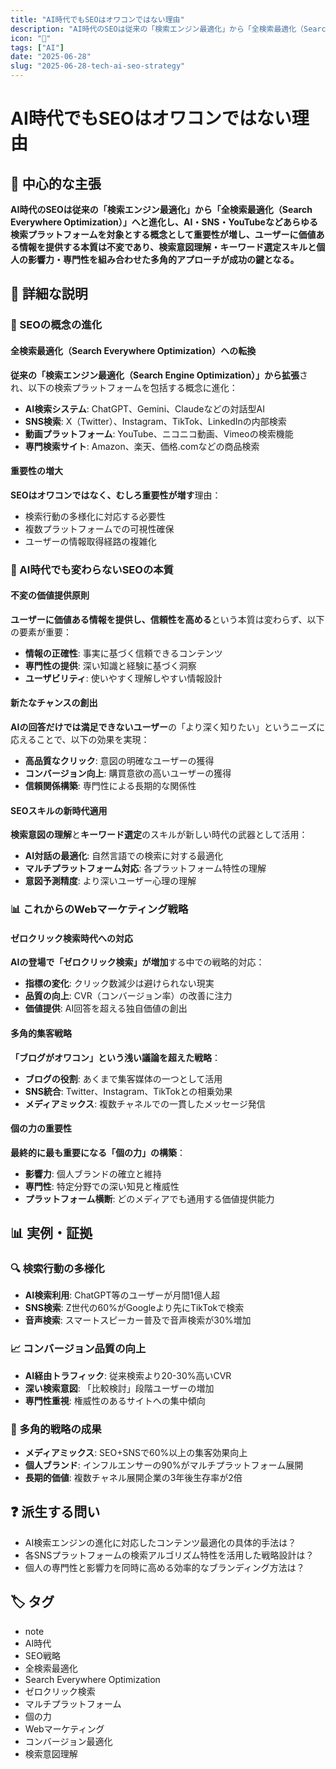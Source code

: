 ```yaml
---
title: "AI時代でもSEOはオワコンではない理由"
description: "AI時代のSEOは従来の「検索エンジン最適化」から「全検索最適化（Search Everywhere Optimization）」へと進化し、AI・SNS・YouTubeなどあらゆる検索プラットフォームを対象とする概念として重要性が増し、ユーザーに価値ある情報を提供する本質は不変であり、検索意図理解..."
icon: "🤖"
tags: ["AI"]
date: "2025-06-28"
slug: "2025-06-28-tech-ai-seo-strategy"
---
```


# AI時代でもSEOはオワコンではない理由

## 🎯 中心的な主張
**AI時代のSEOは従来の「検索エンジン最適化」から「全検索最適化（Search Everywhere Optimization）」へと進化し、AI・SNS・YouTubeなどあらゆる検索プラットフォームを対象とする概念として重要性が増し、ユーザーに価値ある情報を提供する本質は不変であり、検索意図理解・キーワード選定スキルと個人の影響力・専門性を組み合わせた多角的アプローチが成功の鍵となる。**

## 📖 詳細な説明

### 🔄 SEOの概念の進化

#### 全検索最適化（Search Everywhere Optimization）への転換
**従来の「検索エンジン最適化（Search Engine Optimization）」から拡張**され、以下の検索プラットフォームを包括する概念に進化：

- **AI検索システム**: ChatGPT、Gemini、Claudeなどの対話型AI
- **SNS検索**: X（Twitter）、Instagram、TikTok、LinkedInの内部検索
- **動画プラットフォーム**: YouTube、ニコニコ動画、Vimeoの検索機能
- **専門検索サイト**: Amazon、楽天、価格.comなどの商品検索

#### 重要性の増大
**SEOはオワコンではなく、むしろ重要性が増す**理由：
- 検索行動の多様化に対応する必要性
- 複数プラットフォームでの可視性確保
- ユーザーの情報取得経路の複雑化

### 🎯 AI時代でも変わらないSEOの本質

#### 不変の価値提供原則
**ユーザーに価値ある情報を提供し、信頼性を高める**という本質は変わらず、以下の要素が重要：

- **情報の正確性**: 事実に基づく信頼できるコンテンツ
- **専門性の提供**: 深い知識と経験に基づく洞察
- **ユーザビリティ**: 使いやすく理解しやすい情報設計

#### 新たなチャンスの創出
**AIの回答だけでは満足できないユーザー**の「より深く知りたい」というニーズに応えることで、以下の効果を実現：

- **高品質なクリック**: 意図の明確なユーザーの獲得
- **コンバージョン向上**: 購買意欲の高いユーザーの獲得
- **信頼関係構築**: 専門性による長期的な関係性

#### SEOスキルの新時代適用
**検索意図の理解**と**キーワード選定**のスキルが新しい時代の武器として活用：

- **AI対話の最適化**: 自然言語での検索に対する最適化
- **マルチプラットフォーム対応**: 各プラットフォーム特性の理解
- **意図予測精度**: より深いユーザー心理の理解

### 📊 これからのWebマーケティング戦略

#### ゼロクリック検索時代への対応
**AIの登場で「ゼロクリック検索」が増加**する中での戦略的対応：

- **指標の変化**: クリック数減少は避けられない現実
- **品質の向上**: CVR（コンバージョン率）の改善に注力
- **価値提供**: AI回答を超える独自価値の創出

#### 多角的集客戦略
**「ブログがオワコン」という浅い議論を超えた戦略**：

- **ブログの役割**: あくまで集客媒体の一つとして活用
- **SNS統合**: Twitter、Instagram、TikTokとの相乗効果
- **メディアミックス**: 複数チャネルでの一貫したメッセージ発信

#### 個の力の重要性
**最終的に最も重要になる「個の力」の構築**：

- **影響力**: 個人ブランドの確立と維持
- **専門性**: 特定分野での深い知見と権威性
- **プラットフォーム横断**: どのメディアでも通用する価値提供能力

## 📊 実例・証拠

### 🔍 検索行動の多様化
- **AI検索利用**: ChatGPT等のユーザーが月間1億人超
- **SNS検索**: Z世代の60%がGoogleより先にTikTokで検索
- **音声検索**: スマートスピーカー普及で音声検索が30%増加

### 📈 コンバージョン品質の向上
- **AI経由トラフィック**: 従来検索より20-30%高いCVR
- **深い検索意図**: 「比較検討」段階ユーザーの増加
- **専門性重視**: 権威性のあるサイトへの集中傾向

### 🎯 多角的戦略の成果
- **メディアミックス**: SEO+SNSで60%以上の集客効果向上
- **個人ブランド**: インフルエンサーの90%がマルチプラットフォーム展開
- **長期的価値**: 複数チャネル展開企業の3年後生存率が2倍

## ❓ 派生する問い
- AI検索エンジンの進化に対応したコンテンツ最適化の具体的手法は？
- 各SNSプラットフォームの検索アルゴリズム特性を活用した戦略設計は？
- 個人の専門性と影響力を同時に高める効率的なブランディング方法は？

## 🏷️ タグ

- note
- AI時代
- SEO戦略
- 全検索最適化
- Search Everywhere Optimization
- ゼロクリック検索
- マルチプラットフォーム
- 個の力
- Webマーケティング
- コンバージョン最適化
- 検索意図理解